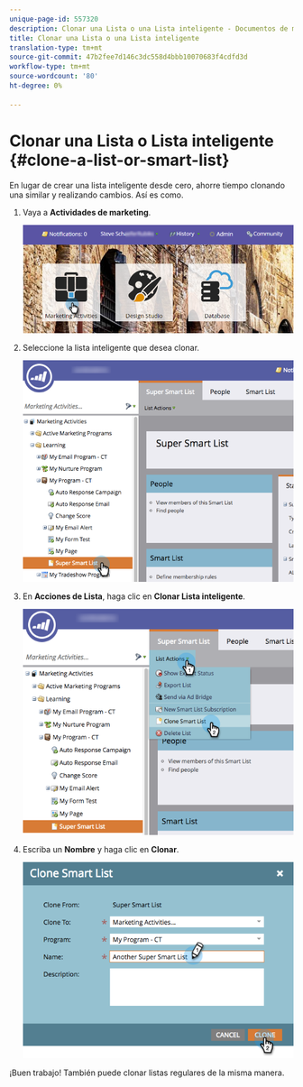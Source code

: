 ```yaml
---
unique-page-id: 557320
description: Clonar una Lista o una Lista inteligente - Documentos de marketing - Documentación del producto
title: Clonar una Lista o una Lista inteligente
translation-type: tm+mt
source-git-commit: 47b2fee7d146c3dc558d4bbb10070683f4cdfd3d
workflow-type: tm+mt
source-wordcount: '80'
ht-degree: 0%

---
```



# Clonar una Lista o Lista inteligente {#clone-a-list-or-smart-list}

En lugar de crear una lista inteligente desde cero, ahorre tiempo clonando una similar y realizando cambios. Así es como.

1. Vaya a **Actividades de marketing**.

   ![](assets/login-marketing-activities.png)

1. Seleccione la lista inteligente que desea clonar.

   ![](assets/smartlist-find.png)

1. En **Acciones de Lista**, haga clic en **Clonar Lista inteligente**.

   ![](assets/clonesmartlist-hands.png)

1. Escriba un **Nombre** y haga clic en **Clonar**.

   ![](assets/supersmartlist-clonewindow.png)

¡Buen trabajo! También puede clonar listas regulares de la misma manera.
